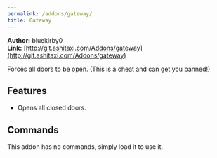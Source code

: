 ```yaml
---
permalink: /addons/gateway/
title: Gateway
---
```


**Author:** bluekirby0<br/>
**Link:** [http://git.ashitaxi.com/Addons/gateway](http://git.ashitaxi.com/Addons/gateway)

Forces all doors to be open. (This is a cheat and can get you banned!)

## Features

  * Opens all closed doors.

## Commands

This addon has no commands, simply load it to use it.